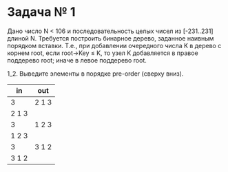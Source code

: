 Задача № 1
========================
Дано число N < 106 и последовательность целых чисел из [-231..231] длиной N.
Требуется построить бинарное дерево, заданное наивным порядком вставки.
Т.е., при добавлении очередного числа K в дерево с корнем root, если root→Key ≤ K, то узел K добавляется в правое поддерево root; иначе в левое поддерево root.

1_2. Выведите элементы в порядке pre-order (сверху вниз).

in | out
--- | ---
3  | 2 1 3
2 1 3 |
3 | 1 2 3
1 2 3 |
3 | 3 1 2
3 1 2 |


